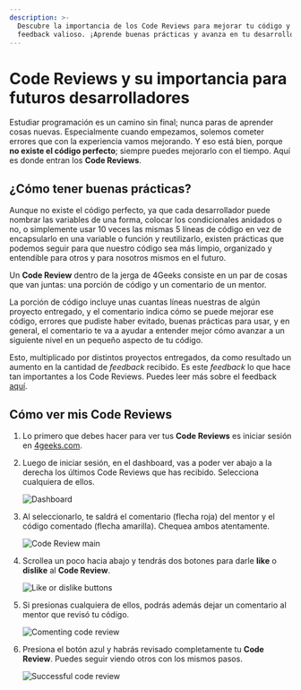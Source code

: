 ```yaml
---
description: >-
  Descubre la importancia de los Code Reviews para mejorar tu código y recibir
  feedback valioso. ¡Aprende buenas prácticas y avanza en tu desarrollo!
---
```

# Code Reviews y su importancia para futuros desarrolladores

Estudiar programación es un camino sin final; nunca paras de aprender cosas nuevas. Especialmente cuando empezamos, solemos cometer errores que con la experiencia vamos mejorando. Y eso está bien, porque **no existe el código perfecto**; siempre puedes mejorarlo con el tiempo. Aquí es donde entran los **Code Reviews**.

## ¿Cómo tener buenas prácticas?

Aunque no existe el código perfecto, ya que cada desarrollador puede nombrar las variables de una forma, colocar los condicionales anidados o no, o simplemente usar 10 veces las mismas 5 líneas de código en vez de encapsularlo en una variable o función y reutilizarlo, existen prácticas que podemos seguir para que nuestro código sea más limpio, organizado y entendible para otros y para nosotros mismos en el futuro.

Un **Code Review** dentro de la jerga de 4Geeks consiste en un par de cosas que van juntas: una porción de código y un comentario de un mentor.

La porción de código incluye unas cuantas líneas nuestras de algún proyecto entregado, y el comentario indica cómo se puede mejorar ese código, errores que pudiste haber evitado, buenas prácticas para usar, y en general, el comentario te va a ayudar a entender mejor cómo avanzar a un siguiente nivel en un pequeño aspecto de tu código.

Esto, multiplicado por distintos proyectos entregados, da como resultado un aumento en la cantidad de *feedback* recibido. Es este *feedback* lo que hace tan importantes a los Code Reviews. Puedes leer más sobre el feedback [aquí](https://4geeks.com/mastering-technical-knowledge#feedback-quality-and-frequency).

## Cómo ver mis Code Reviews

1. Lo primero que debes hacer para ver tus **Code Reviews** es iniciar sesión en [4geeks.com](https://4geeks.com/login).
2. Luego de iniciar sesión, en el dashboard, vas a poder ver abajo a la derecha los últimos Code Reviews que has recibido. Selecciona cualquiera de ellos.

   ![Dashboard](https://github.com/breatheco-de/content/assets/107764250/baacffe8-666a-4ee7-b2d9-53b6507e07bf)

3. Al seleccionarlo, te saldrá el comentario (flecha roja) del mentor y el código comentado (flecha amarilla). Chequea ambos atentamente.

   ![Code Review main](https://github.com/breatheco-de/content/assets/107764250/da946258-27b8-4dfc-a878-299262f0ce5c)

4. Scrollea un poco hacia abajo y tendrás dos botones para darle **like** o **dislike** al **Code Review**.

   ![Like or dislike buttons](https://github.com/breatheco-de/content/assets/107764250/02853657-27f2-46f7-a627-6bf64ac27aed)

5. Si presionas cualquiera de ellos, podrás además dejar un comentario al mentor que revisó tu código.

   ![Comenting code review](https://github.com/breatheco-de/content/assets/107764250/14faf88d-84a2-414e-ac30-e1488c0b5502)

6. Presiona el botón azul y habrás revisado completamente tu **Code Review**. Puedes seguir viendo otros con los mismos pasos.

   ![Successful code review](https://github.com/breatheco-de/content/assets/107764250/b9845eae-c82b-43f5-aaf9-c9c0fcdbb24d)
